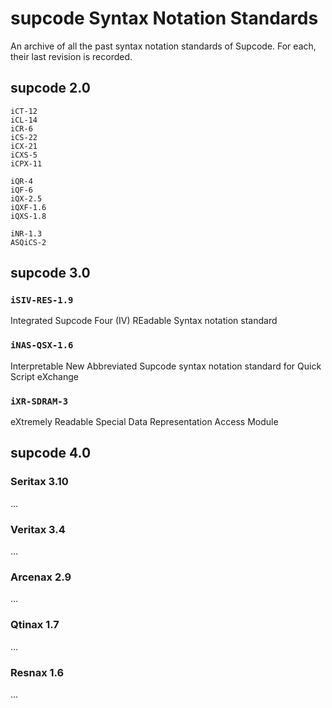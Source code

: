 # supcode Syntax Notation Standards

An archive of all the past syntax notation standards of Supcode. For each, their last revision is recorded.

## supcode 2.0

`iCT-12`  
`iCL-14`  
`iCR-6`  
`iCS-22`  
`iCX-21`  
`iCXS-5`  
`iCPX-11`  

`iQR-4`  
`iQF-6`  
`iQX-2.5`  
`iQXF-1.6`  
`iQXS-1.8`  

`iNR-1.3`  
`ASQiCS-2`  

## supcode 3.0

### `iSIV-RES-1.9`

Integrated Supcode Four (IV)
REadable Syntax notation standard

### `iNAS-QSX-1.6`

Interpretable New Abbreviated Supcode syntax notation standard
for Quick Script eXchange

### `iXR-SDRAM-3`

eXtremely Readable
Special Data Representation Access Module

## supcode 4.0

### Seritax 3.10

...

### Veritax 3.4

...

### Arcenax 2.9

...

### Qtinax 1.7

...

### Resnax 1.6

...
